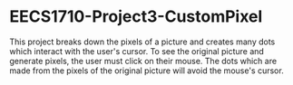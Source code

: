 # EECS1710-Project3-CustomPixel

This project breaks down the pixels of a picture and creates many dots which interact with
the user's cursor. To see the original picture and generate pixels, the user must click on their mouse.
The dots which are made from the pixels of the original picture will avoid the mouse's cursor.
